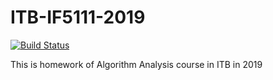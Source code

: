 # ITB-IF5111-2019

[![Build Status](https://travis-ci.org/setyolegowo/ITB-IF5111-2019.svg?branch=master)](https://travis-ci.org/setyolegowo/ITB-IF5111-2019)

This is homework of Algorithm Analysis course in ITB in 2019
